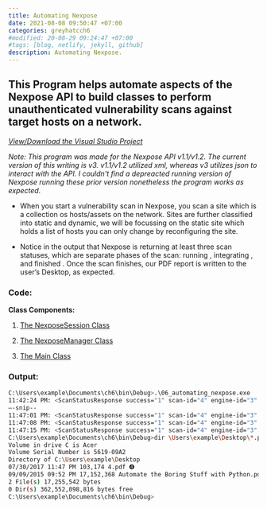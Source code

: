 ```yaml
---
title: Automating Nexpose
date: 2021-08-08 09:50:47 +07:00
categories: greyhatcch6
#modified: 20-08-29 09:24:47 +07:00
#tags: [blog, netlify, jekyll, github]
description: Automating Nexpose.
---
```



## This Program helps automate aspects of the Nexpose API to build classes to perform unauthenticated vulnerability scans against target hosts on a network.

_[View/Download the Visual Studio Project](https://github.com/m3rcer/C-Sharp-Hax/tree/main/Ch6/vs)_

_Note: 
This program was made for the Nexpose API v1.1/v1.2. The current version of this writing is v3. v1.1/v1.2 utilized xml, whereas v3 utilizes json to interact with the API. I couldn't find a depreacted running version of Nexpose running these prior version nonetheless the program works as expected._

- When you start a vulnerability scan in Nexpose, you scan a site which is a collection os hosts/assets on the network. 
Sites are further classified into static and dynamic, we will be focussing on the static site which holds a list of hosts you can only change by reconfiguring the site.

- Notice in the output that Nexpose is returning at least three scan statuses, which are
separate phases of the scan: running , integrating , and finished . Once the scan finishes, our PDF report is written to the user’s Desktop, as expected.

### Code:

**Class Components:**

1. [The NexposeSession Class](/permalinks/Nessus/NexposeSession)

2. [The NexposeManager Class](/permalinks/Nessus/NexposeManager)

3. [The Main Class](/permalinks/Nessus/Main)


### Output:

```bash
C:\Users\example\Documents\ch6\bin\Debug>.\06_automating_nexpose.exe
11:42:24 PM: <ScanStatusResponse success="1" scan-id="4" engine-id="3" status=➊"running" />
–-snip--
11:47:01 PM: <ScanStatusResponse success="1" scan-id="4" engine-id="3" status="running" />
11:47:08 PM: <ScanStatusResponse success="1" scan-id="4" engine-id="3" status=➋"integrating" />
11:47:15 PM: <ScanStatusResponse success="1" scan-id="4" engine-id="3" status=➌"finished" />
C:\Users\example\Documents\ch6\bin\Debug>dir \Users\example\Desktop\*.pdf
Volume in drive C is Acer
Volume Serial Number is 5619-09A2
Directory of C:\Users\example\Desktop
07/30/2017 11:47 PM 103,174 4.pdf ➍
09/09/2015 09:52 PM 17,152,368 Automate the Boring Stuff with Python.pdf
2 File(s) 17,255,542 bytes
0 Dir(s) 362,552,098,816 bytes free
C:\Users\example\Documents\ch6\bin\Debug>
```
